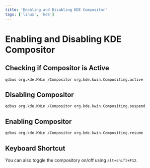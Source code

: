 ```yaml
---
title: 'Enabling and Disabling KDE Compositor'
tags: ['linux', 'kde']
---
```

# Enabling and Disabling KDE Compositor
## Checking if Compositor is Active
```shell
qdbus org.kde.KWin /Compositor org.kde.kwin.Compositing.active
```

## Disabling Compositor
```shell
qdbus org.kde.KWin /Compositor org.kde.kwin.Compositing.suspend
```

## Enabling Compositor
```
qdbus org.kde.KWin /Compositor org.kde.kwin.Compositing.resume
```

## Keyboard Shortcut
You can also toggle the compository on/off using `alt+shift+F12`.
